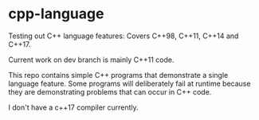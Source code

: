 # cpp-language
Testing out C++ language features: Covers C++98, C++11, C++14 and C++17. 

Current work on dev branch is mainly C++11 code.

This repo contains simple C++ programs that demonstrate a single language feature.
Some programs will deliberately fail at runtime because they are demonstrating problems that can occur in C++ code.

I don't have a c++17 compiler currently.

